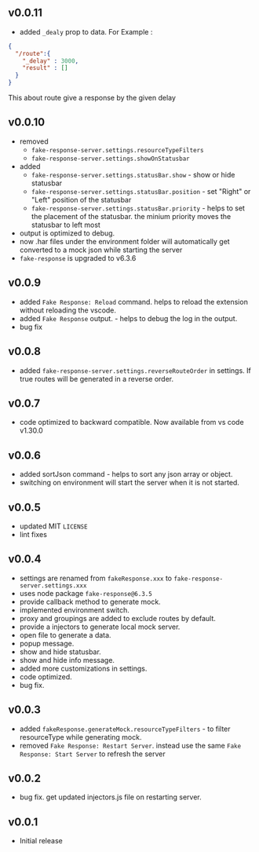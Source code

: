 ## v0.0.11

  - added `_dealy` prop to data.
  For Example :
  ```json
  {
    "/route":{
      "_delay" : 3000,
      "result" : []
    }
  }
  ```

  This about route give a response by the given delay
## v0.0.10

  - removed 
    - `fake-response-server.settings.resourceTypeFilters`
    - `fake-response-server.settings.showOnStatusbar`
  - added
    - `fake-response-server.settings.statusBar.show` - show or hide statusbar
    - `fake-response-server.settings.statusBar.position` - set "Right" or  "Left" position of the statusbar
    - `fake-response-server.settings.statusBar.priority` - helps to set the placement of the statusbar. the minium priority moves the statusbar to left most
  - output is optimized to debug.
  - now .har files under the environment folder will automatically get converted to a mock json while starting the server
  - `fake-response` is upgraded to v6.3.6

## v0.0.9

  - added `Fake Response: Reload` command. helps to reload the extension without reloading the vscode.
  - added `Fake Response` output. - helps to debug the log in the output.
  - bug fix

## v0.0.8

  - added `fake-response-server.settings.reverseRouteOrder` in settings. If true routes will be generated in a reverse order.

## v0.0.7

  - code optimized to backward compatible. Now available from vs code v1.30.0

## v0.0.6

  - added sortJson command - helps to sort any json array or object.
  - switching on environment will start the server when it is not started.

## v0.0.5

- updated MIT `LICENSE`
- lint fixes

## v0.0.4

- settings are renamed from `fakeResponse.xxx` to `fake-response-server.settings.xxx`
- uses node package `fake-response@6.3.5`
- provide callback method to generate mock.
- implemented environment switch.
- proxy and groupings are added to exclude routes by default.
- provide a injectors to generate local mock server.
- open file to generate a data.
- popup message.
- show and hide statusbar.
- show and hide info message.
- added more customizations in settings.
- code optimized.
- bug fix.

## v0.0.3

- added `fakeResponse.generateMock.resourceTypeFilters` - to filter resourceType while generating mock.
- removed `Fake Response: Restart Server`. instead use the same `Fake Response: Start Server` to refresh the server

## v0.0.2

- bug fix. get updated injectors.js file on restarting server.

## v0.0.1

- Initial release
